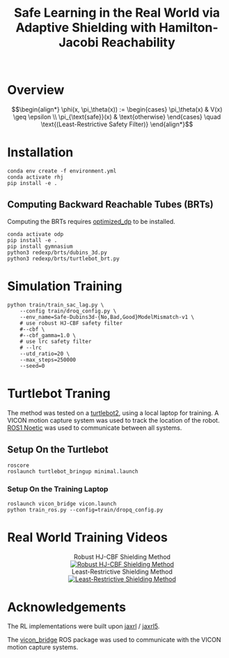 <div align="center">
    <summary>
      <h1>Safe Learning in the Real World via Adaptive Shielding with Hamilton-Jacobi Reachability</h1>
      <br>
    </summary>
</div>

# Overview
```math
\begin{align*}
    \phi(x, \pi_\theta(x)) :=
    \begin{cases}
        \pi_\theta(x) & V(x) \geq \epsilon \\
        \pi_{\text{safe}}(x) & \text{otherwise}
    \end{cases} \quad \text{(Least-Restrictive Safety Filter)}
\end{align*}
```

# Installation
```
conda env create -f environment.yml 
conda activate rhj
pip install -e .
```
## Computing Backward Reachable Tubes (BRTs)
Computing the BRTs requires [optimized_dp](https://github.com/SFU-MARS/optimized_dp) to be installed.

```
conda activate odp
pip install -e .
pip install gymnasium
python3 redexp/brts/dubins_3d.py
python3 redexp/brts/turtlebot_brt.py
```

# Simulation Training
```
python train/train_sac_lag.py \
    --config train/droq_config.py \
    --env_name=Safe-Dubins3d-{No,Bad,Good}ModelMismatch-v1 \
    # use robust HJ-CBF safety filter
    #--cbf \
    #--cbf_gamma=1.0 \
    # use lrc safety filter 
    # --lrc
    --utd_ratio=20 \
    --max_steps=250000
    --seed=0
```
# Turtlebot Traning
The method was tested on a [turtlebot2](https://www.turtlebot.com/turtlebot2/), using a local laptop for training. A VICON motion capture system was used to track the location of the robot.
[ROS1 Noetic](https://wiki.ros.org/noetic) was used to communicate between all systems.
## Setup On the Turtlebot
```
roscore
roslaunch turtlebot_bringup minimal.launch
```
### Setup On the Training Laptop
```
roslaunch vicon_bridge vicon.launch
python train_ros.py --config=train/dropq_config.py 
```
# Real World Training Videos
<ul align="center" style="list-style: none;">
<summary>Robust HJ-CBF Shielding Method</summary>
<a href="https://youtu.be/5K37a0UyW74">
  <img src="https://markdown-videos-api.jorgenkh.no/url?url=https%3A%2F%2Fyoutu.be%2F5K37a0UyW74" alt="Robust HJ-CBF Shielding Method" title="Robjust HJ-CBF Shielding Method"/>
</a>
<summary>Least-Restrictive Shielding Method</summary>
<a href="https://youtu.be/nrTOmq6MYLM">
  <img src="https://markdown-videos-api.jorgenkh.no/url?url=https%3A%2F%2Fyoutu.be%2FnrTOmq6MYLM" alt="Least-Restrictive Shielding Method" title="Least-Restrictive Shielding Method"/>
</a>
</ul>

# Acknowledgements
The RL implementations were built upon [jaxrl](https://github.com/ikostrikov/jaxrl) / [jaxrl5](https://github.com/kylestach/fastrlap-release/tree/main/jaxrl5).

The [vicon_bridge](https://github.com/ethz-asl/vicon_bridge) ROS package was used to communicate with the VICON motion capture systems.